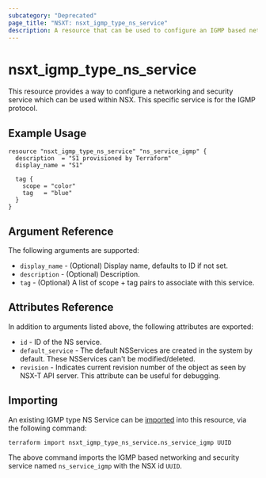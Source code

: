 ```yaml
---
subcategory: "Deprecated"
page_title: "NSXT: nsxt_igmp_type_ns_service"
description: A resource that can be used to configure an IGMP based networking and security service in NSX.
---
```


# nsxt_igmp_type_ns_service

This resource provides a way to configure a networking and security service which can be used within NSX. This specific service is for the IGMP protocol.

## Example Usage

```hcl
resource "nsxt_igmp_type_ns_service" "ns_service_igmp" {
  description  = "S1 provisioned by Terraform"
  display_name = "S1"

  tag {
    scope = "color"
    tag   = "blue"
  }
}
```

## Argument Reference

The following arguments are supported:

* `display_name` - (Optional) Display name, defaults to ID if not set.
* `description` - (Optional) Description.
* `tag` - (Optional) A list of scope + tag pairs to associate with this service.

## Attributes Reference

In addition to arguments listed above, the following attributes are exported:

* `id` - ID of the NS service.
* `default_service` - The default NSServices are created in the system by default. These NSServices can't be modified/deleted.
* `revision` - Indicates current revision number of the object as seen by NSX-T API server. This attribute can be useful for debugging.

## Importing

An existing IGMP type NS Service can be [imported][docs-import] into this resource, via the following command:

[docs-import]: https://developer.hashicorp.com/terraform/cli/import

```shell
terraform import nsxt_igmp_type_ns_service.ns_service_igmp UUID
```

The above command imports the IGMP based networking and security service named `ns_service_igmp` with the NSX id `UUID`.
